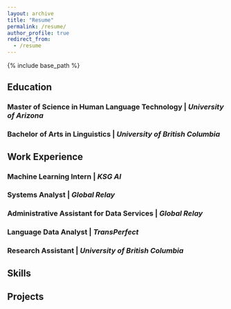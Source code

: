 ```yaml
---
layout: archive
title: "Resume"
permalink: /resume/
author_profile: true
redirect_from:
  - /resume
---
```


{% include base_path %}

## Education
### Master of Science in Human Language Technology | *University of Arizona*
### Bachelor of Arts in Linguistics | *University of British Columbia*

## Work Experience 
### Machine Learning Intern | *KSG AI* 

### Systems Analyst | *Global Relay*

### Administrative Assistant for Data Services | *Global Relay* 

### Language Data Analyst | *TransPerfect*

### Research Assistant | *University of British Columbia*

## Skills

## Projects 

